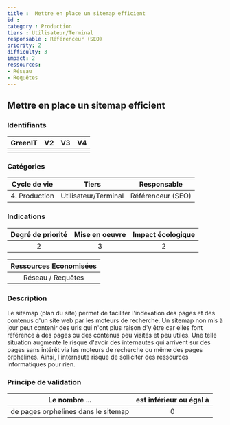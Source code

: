```yaml
---
title :  Mettre en place un sitemap efficient
id : 
category : Production
tiers : Utilisateur/Terminal
responsable : Référenceur (SEO)
priority: 2
difficulty: 3
impact: 2
ressources:
- Réseau
- Requêtes
---
```


## Mettre en place un sitemap efficient

### Identifiants

| GreenIT |  V2  |  V3  |  V4  |
|:-------:|:----:|:----:|:----:|
|      |   |   |      |

### Catégories

| Cycle de vie |  Tiers  |  Responsable  |
|:---------:|:----:|:----:|
| 4. Production | Utilisateur/Terminal | Référenceur (SEO) |

### Indications

| Degré de priorité |      Mise en oeuvre       |  Impact écologique    |
|:-------------------:|:-------------------------:|:---------------------:|
| 2 | 3 | 2 |

|Ressources Economisées                                      |
|:----------------------------------------------------------:|
| Réseau / Requêtes    |

### Description

Le sitemap (plan du site) permet de faciliter l'indexation des pages et des contenus d'un site web par les moteurs de recherche. 
Un sitemap non mis à jour peut contenir des urls qui n'ont plus raison d'y être car elles font référence à des pages ou des contenus peu visités et peu utiles.
Une telle situation augmente le risque d'avoir des internautes qui arrivent sur des pages sans intérêt via les moteurs de recherche ou même des pages orphelines.
Ainsi, l'internaute risque de solliciter des ressources informatiques pour rien.

### Principe de validation

| Le nombre ... |     est inférieur ou égal à   |  
|-------------------|:-------------------------:|
| de pages orphelines dans le sitemap    |  0 |
